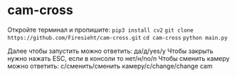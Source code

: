 # cam-cross

Откройте терминал и пропишите:
`pip3 install cv2`
`git clone https://github.com/Firesieht/cam-cross.git`
`cd cam-cross`
`python main.py`

Далее чтобы запустить можно ответить: да/д/yes/y
Чтобы закрыть нужно нажать ESC, если в консоли то нет/н/no/n
Чтобы сменить камеру можно ответить: с/сменить/сменить камеру/c/change/change cam
